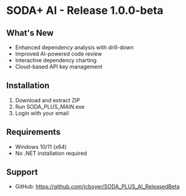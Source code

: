 # SODA+ AI - Release 1.0.0-beta

## What's New
- Enhanced dependency analysis with drill-down
- Improved AI-powered code review
- Interactive dependency charting
- Cloud-based API key management

## Installation
1. Download and extract ZIP
2. Run SODA_PLUS_MAIN.exe
3. Login with your email

## Requirements
- Windows 10/11 (x64)
- No .NET installation required

## Support
- GitHub: https://github.com/jcboyer/SODA_PLUS_AI_ReleasedBeta
